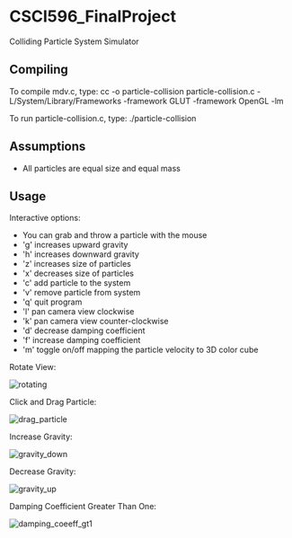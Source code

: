 # CSCI596_FinalProject
Colliding Particle System Simulator

Compiling
---------------
To compile mdv.c, type:
cc -o particle-collision particle-collision.c -L/System/Library/Frameworks -framework GLUT -framework OpenGL -lm

To run particle-collision.c, type:
./particle-collision

Assumptions
---------------
- All particles are equal size and equal mass

Usage
---------------
Interactive options:
- You can grab and throw a particle with the mouse
- 'g' increases upward gravity
- 'h' increases downward gravity
- 'z' increases size of particles
- 'x' decreases size of particles
- 'c' add particle to the system
- 'v' remove particle from system
- 'q' quit program
- 'l' pan camera view clockwise
- 'k' pan camera view counter-clockwise
- 'd' decrease damping coefficient
- 'f' increase damping coefficient
- 'm' toggle on/off mapping the particle velocity to 3D color cube



Rotate View:

![rotating](https://github.com/sarahdepillis/CSCI596_FinalProject/assets/28903687/ff2ef9e5-25e0-4979-8125-919f99506631)

Click and Drag Particle:

![drag_particle](https://github.com/sarahdepillis/CSCI596_FinalProject/assets/28903687/70e36e10-b472-47da-8da0-371c0dcead61)

Increase Gravity:

![gravity_down](https://github.com/sarahdepillis/CSCI596_FinalProject/assets/28903687/9f99571b-fb04-4d85-ae7d-b3e58484eede)

Decrease Gravity:

![gravity_up](https://github.com/sarahdepillis/CSCI596_FinalProject/assets/28903687/38cec86c-778a-4c75-938a-6bcf6491476a)

Damping Coefficient Greater Than One:

![damping_coeeff_gt1](https://github.com/sarahdepillis/CSCI596_FinalProject/assets/28903687/51d31f7d-d32d-44e2-b194-de3a5ab852f2)



